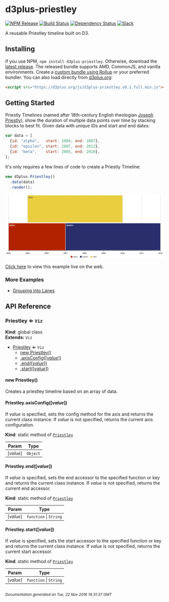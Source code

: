 # d3plus-priestley

[![NPM Release](http://img.shields.io/npm/v/d3plus-priestley.svg?style=flat)](https://www.npmjs.org/package/d3plus-priestley)
[![Build Status](https://travis-ci.org/d3plus/d3plus-priestley.svg?branch=master)](https://travis-ci.org/d3plus/d3plus-priestley)
[![Dependency Status](http://img.shields.io/david/d3plus/d3plus-priestley.svg?style=flat)](https://david-dm.org/d3plus/d3plus-priestley)
[![Slack](https://img.shields.io/badge/Slack-Click%20to%20Join!-green.svg?style=social)](https://goo.gl/forms/ynrKdvusekAwRMPf2)

A reusable Priestley timeline built on D3.

## Installing

If you use NPM, `npm install d3plus-priestley`. Otherwise, download the [latest release](https://github.com/d3plus/d3plus-priestley/releases/latest). The released bundle supports AMD, CommonJS, and vanilla environments. Create a [custom bundle using Rollup](https://github.com/rollup/rollup) or your preferred bundler. You can also load directly from [d3plus.org](https://d3plus.org):

```html
<script src="https://d3plus.org/js/d3plus-priestley.v0.1.full.min.js"></script>
```


## Getting Started

Priestly Timelines (named after 18th-century English theologian [Joseph Priestly](https://en.wikipedia.org/wiki/Joseph_Priestley)), show the duration of multiple data points over time by stacking blocks to best fit. Given data with unique IDs and start and end dates:

```js
var data = [
  {id: "alpha",   start: 2004, end: 2007},
  {id: "epsilon", start: 2007, end: 2012},
  {id: "beta",    start: 2005, end: 2010},
];
```

It's only requires a few lines of code to create a Priestly Timeline:

```js
new d3plus.Priestley()
  .data(data)
  .render();
```


[<kbd><img src="/example/getting-started.png" width="990px" /></kbd>](https://d3plus.org/examples/d3plus-priestley/getting-started/)

[Click here](https://d3plus.org/examples/d3plus-priestley/getting-started/) to view this example live on the web.


### More Examples

 * [Grouping into Lanes](http://d3plus.org/examples/d3plus-priestley/grouping/)

## API Reference
<a name="Priestley"></a>

### Priestley ⇐ <code>Viz</code>
**Kind**: global class  
**Extends:** <code>Viz</code>  

* [Priestley](#Priestley) ⇐ <code>Viz</code>
    * [new Priestley()](#new_Priestley_new)
    * [.axisConfig([*value*])](#Priestley.axisConfig)
    * [.end([*value*])](#Priestley.end)
    * [.start([*value*])](#Priestley.start)

<a name="new_Priestley_new"></a>

#### new Priestley()
Creates a priestley timeline based on an array of data.

<a name="Priestley.axisConfig"></a>

#### Priestley.axisConfig([*value*])
If *value* is specified, sets the config method for the axis and returns the current class instance. If *value* is not specified, returns the current axis configuration.

**Kind**: static method of <code>[Priestley](#Priestley)</code>  

| Param | Type |
| --- | --- |
| [*value*] | <code>Object</code> | 

<a name="Priestley.end"></a>

#### Priestley.end([*value*])
If *value* is specified, sets the end accessor to the specified function or key and returns the current class instance. If *value* is not specified, returns the current end accessor.

**Kind**: static method of <code>[Priestley](#Priestley)</code>  

| Param | Type |
| --- | --- |
| [*value*] | <code>function</code> &#124; <code>String</code> | 

<a name="Priestley.start"></a>

#### Priestley.start([*value*])
If *value* is specified, sets the start accessor to the specified function or key and returns the current class instance. If *value* is not specified, returns the current start accessor.

**Kind**: static method of <code>[Priestley](#Priestley)</code>  

| Param | Type |
| --- | --- |
| [*value*] | <code>function</code> &#124; <code>String</code> | 



###### <sub>Documentation generated on Tue, 22 Nov 2016 14:31:37 GMT</sub>
